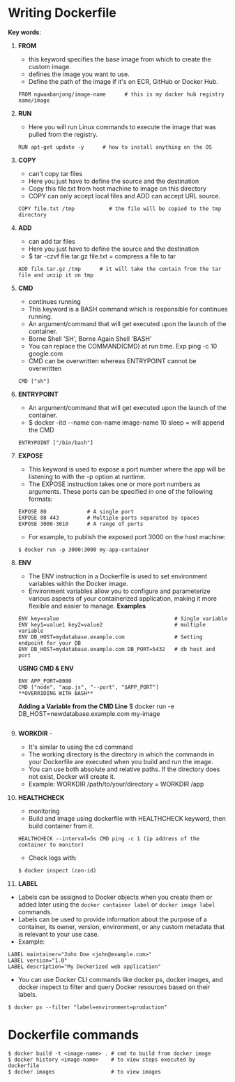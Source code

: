# Writing Dockerfile
**Key words**:
1. **FROM** 
    - this keyword specifies the base image from which to create the custom image. 
	- defines the image you want to use.
	- Define the path of the image if it's on ECR, GitHub or Docker Hub.
    ``````
	FROM ngwaabanjong/image-name      # this is my docker hub registry name/image 
    ``````

2. **RUN** 
	- Here you will run Linux commands to execute the image that was pulled from the registry.
    ``````
	RUN apt-get update -y      # how to install anything on the OS
    ``````

3. **COPY** 
    - can't copy tar files
	- Here you just have to define the source and the destination 
	- Copy this file.txt from host machine to image on this directory  
	- COPY can only accept local files and ADD can accept URL source.
    ``````
    COPY file.txt /tmp           # the file will be copied to the tmp directory 
    ``````

4. **ADD** 
    - can add tar files
	- Here you just have to define the source and the destination 
	- $ tar -czvf file.tar.gz file.txt = compress a file to tar 
	``````
    ADD file.tar.gz /tmp      # it will take the contain from the tar file and unzip it on tmp
    ``````

5. **CMD** 
    - continues running
	- This keyword is a BASH command which is responsible for continues running.
	- An argument/command that will get executed upon the launch of the container. 
	- Borne Shell 'SH', Borne Again Shell 'BASH' 
	- You can replace the COMMAND(CMD) at run time. Exp ping -c 10 google.com 
	- CMD can be overwritten whereas ENTRYPOINT cannot be overwritten
    ``````
    CMD ["sh"]
    ``````
	

6. **ENTRYPOINT**  
	- An argument/command that will get executed upon the launch of the container. 
	- $ docker -itd --name con-name image-name 10 sleep = will append the CMD 
	``````
    ENTRYPOINT ["/bin/bash"]
    ``````

7. **EXPOSE**  
	- This keyword is used to expose a port number where the app will be listening to with the -p option at runtime.
    - The EXPOSE instruction takes one or more port numbers as arguments. These ports can be specified in one of the following formats:
    ``````
    EXPOSE 80             # A single port
    EXPOSE 80 443         # Multiple ports separated by spaces
    EXPOSE 3000-3010      # A range of ports
    `````````
    - For example, to publish the exposed port 3000 on the host machine:
    ``````
    $ docker run -p 3000:3000 my-app-container
    ``````

8. **ENV** 
    - The ENV instruction in a Dockerfile is used to set environment variables within the Docker image. 
    - Environment variables allow you to configure and parameterize various aspects of your containerized application, making it more flexible and easier to manage.
    **Examples** 
    ``````
    ENV key=value                                     # Single variable
    ENV key1=value1 key2=value2                       # multiple variable
    ENV DB_HOST=mydatabase.example.com                # Setting endpoint for your DB
    ENV DB_HOST=mydatabase.example.com DB_PORT=5432   # db host and port
    ``````
    **USING CMD & ENV**
    ``````
    ENV APP_PORT=8080
    CMD ["node", "app.js", "--port", "$APP_PORT"]
    **OVERRIDING WITH BASH**
    ``````
    **Adding a Variable from the CMD Line**
    $ docker run -e DB_HOST=newdatabase.example.com my-image
    ``````

9. **WORKDIR** - 
	- It's similar to using the cd command
	- The working directory is the directory in which the commands in your Dockerfile are executed when you build and run the image.
	- You can use both absolute and relative paths. If the directory does not exist, Docker will create it.
    - Example: WORKDIR /path/to/your/directory = WORKDIR /app

10. **HEALTHCHECK** 
    - monitoring
	- Build and image using dockerfile with HEALTHCHECK keyword, then build container from it.
    ``````
	HEALTHCHECK --interval=5s CMD ping -c 1 (ip address of the container to monitor)
    ``````
	- Check logs with:
    ``````
    $ docker inspect (con-id)
    ``````

11. **LABEL** 
   - Labels can be assigned to Docker objects when you create them or added later using the `docker container label` or `docker image label` commands.
   - Labels can be used to provide information about the purpose of a container, its owner, version, environment, or any custom metadata that is relevant to your use case.
   - Example:
   ``````
   LABEL maintainer="John Doe <john@example.com>"
   LABEL version="1.0"
   LABEL description="My Dockerized web application"
   ``````
   - You can use Docker CLI commands like docker ps, docker images, and docker inspect to filter and query Docker resources based on their labels.
   ``````
   $ docker ps --filter "label=environment=production"
   ``````
# Dockerfile commands
``````
$ docker build -t <image-name> . # cmd to build from docker image
$ docker history <image-name>    # to view steps executed by dockerfile
$ docker images                  # to view images
``````
